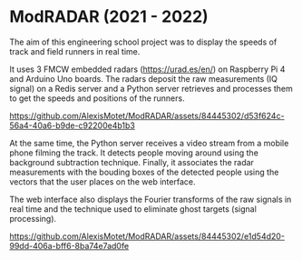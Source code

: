 # ModRADAR (2021 - 2022)

The aim of this engineering school project was to display the speeds of track and field runners in real time.

It uses 3 FMCW embedded radars (https://urad.es/en/) on Raspberry Pi 4 and Arduino Uno boards.
The radars deposit the raw measurements (IQ signal) on a Redis server and a Python server retrieves and processes them to get the speeds and positions of the runners.


https://github.com/AlexisMotet/ModRADAR/assets/84445302/d53f624c-56a4-40a6-b9de-c92200e4b1b3


At the same time, the Python server receives a video stream from a mobile phone filming the track. It detects people moving around using the background subtraction technique. Finally, it associates the radar measurements with the bouding boxes of the detected people using the vectors that the user places on the web interface.

The web interface also displays the Fourier transforms of the raw signals in real time and the technique used to eliminate ghost targets (signal processing).


https://github.com/AlexisMotet/ModRADAR/assets/84445302/e1d54d20-99dd-406a-bff6-8ba74e7ad0fe


